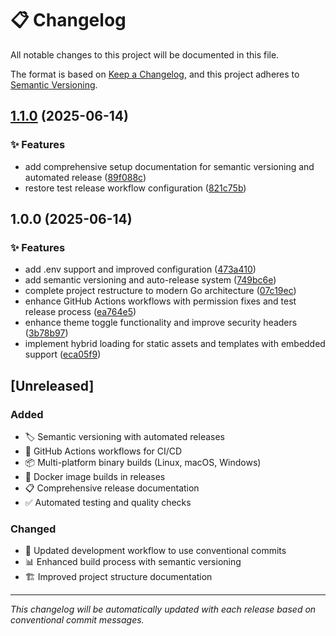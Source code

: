 # 📋 Changelog

All notable changes to this project will be documented in this file.

The format is based on [Keep a Changelog](https://keepachangelog.com/en/1.0.0/),
and this project adheres to [Semantic Versioning](https://semver.org/spec/v2.0.0.html).


## [1.1.0](https://github.com/pandeptwidyaop/tempfile/compare/v1.0.0...v1.1.0) (2025-06-14)

### ✨ Features

* add comprehensive setup documentation for semantic versioning and automated release ([89f088c](https://github.com/pandeptwidyaop/tempfile/commit/89f088c3987837bb0c270d878090b6ed232cb840))
* restore test release workflow configuration ([821c75b](https://github.com/pandeptwidyaop/tempfile/commit/821c75bb93d0c675e007e8cd3d3ae12bbcd16e70))

## 1.0.0 (2025-06-14)

### ✨ Features

* add .env support and improved configuration ([473a410](https://github.com/pandeptwidyaop/tempfile/commit/473a410bcdcb1d4b983541608cba38e8b1885b04))
* add semantic versioning and auto-release system ([749bc6e](https://github.com/pandeptwidyaop/tempfile/commit/749bc6ee7b7784096b48b7ca4c0bb971ecdf5b74))
* complete project restructure to modern Go architecture ([07c19ec](https://github.com/pandeptwidyaop/tempfile/commit/07c19eca5de9360ba14653ecad3fd1d58192e9c8))
* enhance GitHub Actions workflows with permission fixes and test release process ([ea764e5](https://github.com/pandeptwidyaop/tempfile/commit/ea764e59064211e95628e15285cffac056f54656))
* enhance theme toggle functionality and improve security headers ([3b78b97](https://github.com/pandeptwidyaop/tempfile/commit/3b78b974913dfb372847f69c41c2926e349cf159))
* implement hybrid loading for static assets and templates with embedded support ([eca05f9](https://github.com/pandeptwidyaop/tempfile/commit/eca05f9827061b5d357af0fc559a0b99b9b0e590))

## [Unreleased]

### Added
- 🏷️ Semantic versioning with automated releases
- 🤖 GitHub Actions workflows for CI/CD
- 📦 Multi-platform binary builds (Linux, macOS, Windows)
- 🐳 Docker image builds in releases
- 📋 Comprehensive release documentation
- ✅ Automated testing and quality checks

### Changed
- 🔄 Updated development workflow to use conventional commits
- 📊 Enhanced build process with semantic versioning
- 🏗️ Improved project structure documentation

---

*This changelog will be automatically updated with each release based on conventional commit messages.*

